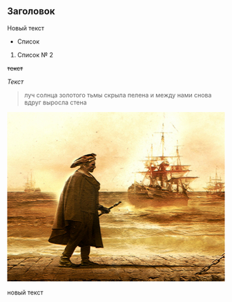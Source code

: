 ## Заголовок 
Новый текст 
* Список 
1. Список  № 2

~~текст~~

*Текст*

>луч солнца золотого тьмы скрыла пелена и между нами снова вдруг выросла стена


![matthew-shardlake](matthew-shardlake.jpg)

новый текст